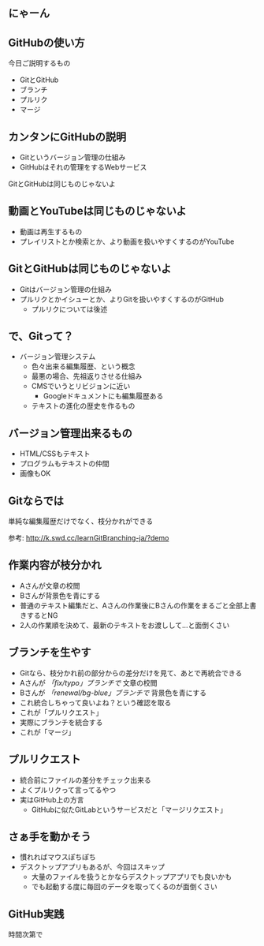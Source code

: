 ## にゃーん


## GitHubの使い方

今日ご説明するもの

- GitとGitHub
- ブランチ
- プルリク
- マージ

## カンタンにGitHubの説明

- Gitというバージョン管理の仕組み
- GitHubはそれの管理をするWebサービス

GitとGitHubは同じものじゃないよ

## 動画とYouTubeは同じものじゃないよ

- 動画は再生するもの
- プレイリストとか検索とか、より動画を扱いやすくするのがYouTube

## GitとGitHubは同じものじゃないよ

- Gitはバージョン管理の仕組み
- プルリクとかイシューとか、よりGitを扱いやすくするのがGitHub
  - プルリクについては後述

## で、Gitって？
- バージョン管理システム
  - 色々出来る編集履歴、という概念
  - 最悪の場合、先祖返りさせる仕組み
  - CMSでいうとリビジョンに近い
    - Googleドキュメントにも編集履歴ある
  - テキストの進化の歴史を作るもの

## バージョン管理出来るもの

- HTML/CSSもテキスト
- プログラムもテキストの仲間
- 画像もOK

## Gitならでは

単純な編集履歴だけでなく、枝分かれができる  

参考: http://k.swd.cc/learnGitBranching-ja/?demo


## 作業内容が枝分かれ

 - Aさんが文章の校閲
 - Bさんが背景色を青にする
 - 普通のテキスト編集だと、Aさんの作業後にBさんの作業をまるごと全部上書きするとNG
 - 2人の作業順を決めて、最新のテキストをお渡しして...と面倒くさい

## ブランチを生やす
- Gitなら、枝分かれ前の部分からの差分だけを見て、あとで再統合できる
 - Aさんが *「fix/typo」ブランチで* 文章の校閲
 - Bさんが *「renewal/bg-blue」ブランチで* 背景色を青にする
 - これ統合しちゃって良いよね？という確認を取る
  - これが「プルリクエスト」
 - 実際にブランチを統合する
  - これが「マージ」

## プルリクエスト

- 統合前にファイルの差分をチェック出来る
- よくプルリクって言ってるやつ
- 実はGitHub上の方言
  - GitHubに似たGitLabというサービスだと「マージリクエスト」

## さぁ手を動かそう

- 慣れればマウスぽちぽち
- デスクトップアプリもあるが、今回はスキップ
  - 大量のファイルを扱うとかならデスクトップアプリでも良いかも
  - でも起動する度に毎回のデータを取ってくるのが面倒くさい

## GitHub実践

時間次第で
